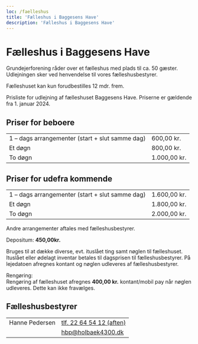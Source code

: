 ```yaml
---
loc: /faelleshus
title: 'Fælleshus i Baggesens Have'
description: 'Fælleshus i Baggesens Have'
---
```

# Fælleshus i Baggesens Have

Grundejerforening råder over et fælleshus med plads til ca. 50 gæster. Udlejningen sker ved henvendelse til vores fælleshusbestyrer.

Fælleshuset kan kun forudbestilles 12 mdr. frem.

Prisliste for udlejning af fælleshuset Baggesens Have.
Priserne er gældende fra 1. januar 2024.

## Priser for beboere

<table class="w-full">
    <tbody>
        <tr>
            <td>1 – dags arrangementer (start + slut samme dag)</td>
            <td>600,00 kr.</td>
        </tr>
        <tr>
            <td>Et døgn</td>
            <td>800,00 kr.</td>
        </tr>
        <tr>
            <td>To døgn</td>
            <td>1.000,00 kr.</td>
        </tr>
    </tbody>
</table>


## Priser for udefra kommende

<table class="w-full">
    <tbody>
        <tr>
            <td>1 – dags arrangementer (start + slut samme dag)</td>
            <td>1.600,00 kr.</td>
        </tr>
        <tr>
            <td>Et døgn</td>
            <td>1.800,00 kr.</td>
        </tr>
        <tr>
            <td>To døgn</td>
            <td>2.000,00 kr.</td>
        </tr>
    </tbody>
</table>

Andre arrangementer aftales med fælleshusbestyrer.

Depositum: **450,00kr.**

Bruges til at dække diverse, evt. ituslået ting samt nøglen til fælleshuset.
Ituslået eller ødelagt inventar betales til dagsprisen til fælleshusbestyrer.
På lejedatoen afregnes kontant og nøglen udleveres af fælleshusbestyrer.

Rengøring:  
Rengøring af fælleshuset afregnes **400,00 kr.** kontant/mobil pay når nøglen udleveres. Dette kan ikke fravælges.

## Fælleshusbestyrer

<table class="">
    <tbody>
        <tr>
            <td class="w-64">Hanne Pedersen</td>
            <td>
                <a href="tel:22645412">tlf. 22 64 54 12 (aften)</a>
            </td>
        </tr>
        <tr>
            <td></td>
            <td><a href="mailto:hbp@holbaek4300.dk">hbp@holbaek4300.dk</a></td>
        </tr>
    </tbody>
</table>
